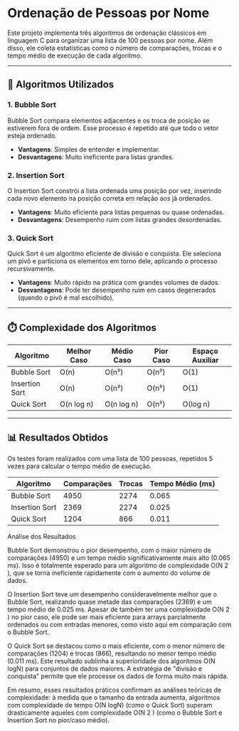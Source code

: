 # Ordenação de Pessoas por Nome

Este projeto implementa três algoritmos de ordenação clássicos em linguagem C para organizar uma lista de 100 pessoas por nome. Além disso, ele coleta estatísticas como o número de comparações, trocas e o tempo médio de execução de cada algoritmo.

---

## 📌 Algoritmos Utilizados

### 1. Bubble Sort

Bubble Sort compara elementos adjacentes e os troca de posição se estiverem fora de ordem. Esse processo é repetido até que todo o vetor esteja ordenado.

- **Vantagens**: Simples de entender e implementar.
- **Desvantagens**: Muito ineficiente para listas grandes.

### 2. Insertion Sort

O Insertion Sort constrói a lista ordenada uma posição por vez, inserindo cada novo elemento na posição correta em relação aos já ordenados.

- **Vantagens**: Muito eficiente para listas pequenas ou quase ordenadas.
- **Desvantagens**: Desempenho ruim com listas grandes desordenadas.

### 3. Quick Sort

Quick Sort é um algoritmo eficiente de divisão e conquista. Ele seleciona um pivô e particiona os elementos em torno dele, aplicando o processo recursivamente.

- **Vantagens**: Muito rápido na prática com grandes volumes de dados.
- **Desvantagens**: Pode ter desempenho ruim em casos degenerados (quando o pivô é mal escolhido).

---

## ⏱️ Complexidade dos Algoritmos

| Algoritmo      | Melhor Caso | Médio Caso  | Pior Caso   | Espaço Auxiliar |
|----------------|-------------|-------------|-------------|------------------|
| Bubble Sort    | O(n)        | O(n²)       | O(n²)       | O(1)             |
| Insertion Sort | O(n)        | O(n²)       | O(n²)       | O(1)             |
| Quick Sort     | O(n log n)  | O(n log n)  | O(n²)       | O(log n)         |

---

## 📊 Resultados Obtidos

Os testes foram realizados com uma lista de 100 pessoas, repetidos 5 vezes para calcular o tempo médio de execução.

| Algoritmo      | Comparações | Trocas | Tempo Médio (ms) |
|----------------|-------------|--------|------------------|
| Bubble Sort    | 4950        | 2274   | 0.065            |
| Insertion Sort | 2369        | 2274   | 0.025            |
| Quick Sort     | 1204        | 866    | 0.011            |


Análise dos Resultados


Bubble Sort demonstrou o pior desempenho, com o maior número de comparações (4950) e um tempo médio significativamente mais alto (0.065 ms). Isso é totalmente esperado para um algoritmo de complexidade O(N 
2
 ), que se torna ineficiente rapidamente com o aumento do volume de dados.

O Insertion Sort teve um desempenho consideravelmente melhor que o Bubble Sort, realizando quase metade das comparações (2369) e um tempo médio de 0.025 ms. Apesar de também ter uma complexidade O(N 
2
 ) no pior caso, ele pode ser mais eficiente para arrays parcialmente ordenados ou com entradas menores, como visto aqui em comparação com o Bubble Sort.

O Quick Sort se destacou como o mais eficiente, com o menor número de comparações (1204) e trocas (866), resultando no menor tempo médio (0.011 ms). Este resultado sublinha a superioridade dos algoritmos O(N
logN) para conjuntos de dados maiores. A estratégia de "divisão e conquista" permite que ele processe os dados de forma muito mais rápida.

Em resumo, esses resultados práticos confirmam as análises teóricas de complexidade: à medida que o tamanho da entrada aumenta, algoritmos com complexidade de tempo O(N
logN) (como o Quick Sort) superam drasticamente aqueles com complexidade O(N 
2
 ) (como o Bubble Sort e Insertion Sort no pior/caso médio).

